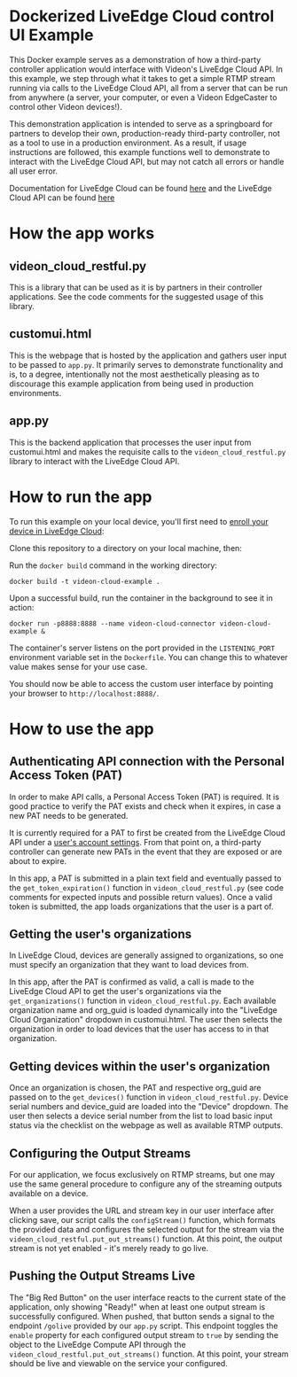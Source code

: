 # Dockerized LiveEdge Cloud control UI Example
This Docker example serves as a demonstration of how a third-party controller application would interface with Videon's LiveEdge Cloud API. In this example, we step through what it takes to get a simple RTMP stream running via calls to the LiveEdge Cloud API, all from a server that can be run from anywhere (a server, your computer, or even a Videon EdgeCaster to control other Videon devices!).

This demonstration application is intended to serve as a springboard for partners to develop their own, production-ready third-party controller, not as a tool to use in a production environment. As a result, if usage instructions are followed, this example functions well to demonstrate to interact with the LiveEdge Cloud API, but may not catch all errors or handle all user error.

Documentation for LiveEdge Cloud can be found [here](https://support.videonlabs.com/hc/en-us/categories/10950511072403-LiveEdge-Cloud) and the LiveEdge Cloud API can be found [here](https://api.videoncloud.com/v1/openapi/html)

# How the app works
## videon_cloud_restful.py
This is a library that can be used as it is by partners in their controller applications. See the code comments for the suggested usage of this library.
## customui.html
This is the webpage that is hosted by the application and gathers user input to be passed to `app.py`. It primarily serves to demonstrate functionality and is, to a degree, intentionally not the most aesthetically pleasing as to discourage this example application from being used in production environments.
## app.py
This is the backend application that processes the user input from customui.html and makes the requisite calls to the `videon_cloud_restful.py` library to interact with the LiveEdge Cloud API.

# How to run the app
To run this example on your local device, you'll first need to [enroll your device in LiveEdge Cloud](https://support.videonlabs.com/hc/en-us/articles/6004577224979-How-to-use-LiveEdge-Cloud):

Clone this repository to a directory on your local machine, then:

Run the `docker build` command in the working directory:

```
docker build -t videon-cloud-example .
```

Upon a successful build, run the container in the background to see it in action:

```
docker run -p8888:8888 --name videon-cloud-connector videon-cloud-example &
```

The container's server listens on the port provided in the `LISTENING_PORT` environment variable set in the `Dockerfile`. You can change this to whatever value makes sense for your use case. 

You should now be able to access the custom user interface by pointing your browser to `http://localhost:8888/`.

# How to use the app
## Authenticating API connection with the Personal Access Token (PAT)
In order to make API calls, a Personal Access Token (PAT) is required. It is good practice to verify the PAT exists and check when it expires, in case a new PAT needs to be generated.

It is currently required for a PAT to first be created from the LiveEdge Cloud API under a [user's account settings](https://videoncloud.com/account). From that point on, a third-party controller can generate new PATs in the event that they are exposed or are about to expire.

In this app, a PAT is submitted in a plain text field and eventually passed to the `get_token_expiration()` function in `videon_cloud_restful.py` (see code comments for expected inputs and possible return values). Once a valid token is submitted, the app loads organizations that the user is a part of.

## Getting the user's organizations
In LiveEdge Cloud, devices are generally assigned to organizations, so one must specify an organization that they want to load devices from.

In this app, after the PAT is confirmed as valid, a call is made to the LiveEdge Cloud API to get the user's organizations via the `get_organizations()` function in `videon_cloud_restful.py`. Each available organization name and org_guid is loaded dynamically into the "LiveEdge Cloud Organization" dropdown in customui.html. The user then selects the organization in order to load devices that the user has access to in that organization.

## Getting devices within the user's organization
Once an organization is chosen, the PAT and respective org_guid are passed on to the `get_devices()` function in `videon_cloud_restful.py`. Device serial numbers and device_guid are loaded into the "Device" dropdown. The user then selects a device serial number from the list to load basic input status via the checklist on the webpage as well as available RTMP outputs.

## Configuring the Output Streams
For our application, we focus exclusively on RTMP streams, but one may use the same general procedure to configure any of the streaming outputs available on a device. 

When a user provides the URL and stream key in our user interface after clicking save, our script calls the `configStream()` function, which formats the provided data and configures the selected output for the stream via the `videon_cloud_restful.put_out_streams()` function. At this point, the output stream is not yet enabled - it's merely ready to go live. 

## Pushing the Output Streams Live
The "Big Red Button" on the user interface reacts to the current state of the application, only showing "Ready!" when at least one output stream is successfully configured. When pushed, that button sends a signal to the endpoint `/golive` provided by our `app.py` script. This endpoint toggles the `enable` property for each configured output stream to `true` by sending the object to the LiveEdge Compute API through the `videon_cloud_restful.put_out_streams()` function. At this point, your stream should be live and viewable on the service your configured.
